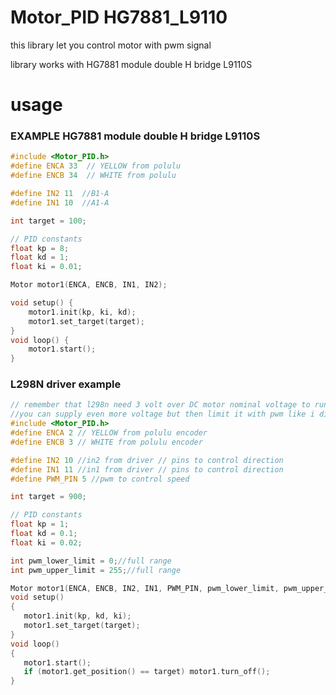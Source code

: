 # Motor_PID HG7881_L9110

this library let you control motor with pwm signal  

library works with HG7881 module double H bridge  L9110S

# usage

### EXAMPLE HG7881 module double H bridge  L9110S

```C++
#include <Motor_PID.h>
#define ENCA 33  // YELLOW from polulu
#define ENCB 34  // WHITE from polulu

#define IN2 11  //B1-A
#define IN1 10  //A1-A

int target = 100;

// PID constants
float kp = 8;
float kd = 1;
float ki = 0.01;

Motor motor1(ENCA, ENCB, IN1, IN2);

void setup() {
    motor1.init(kp, ki, kd);
    motor1.set_target(target);
}
void loop() {
    motor1.start();
}
```

### L298N driver example

 ```C++
 // remember that l298n need 3 volt over DC motor nominal voltage to run full speed 
 //you can supply even more voltage but then limit it with pwm like i did here
#include <Motor_PID.h>
#define ENCA 2 // YELLOW from polulu encoder
#define ENCB 3 // WHITE from polulu encoder

#define IN2 10 //in2 from driver // pins to control direction
#define IN1 11 //in1 from driver // pins to control direction
#define PWM_PIN 5 //pwm to control speed

int target = 900;

// PID constants
float kp = 1;
float kd = 0.1;
float ki = 0.02;

int pwm_lower_limit = 0;//full range
int pwm_upper_limit = 255;//full range

Motor motor1(ENCA, ENCB, IN2, IN1, PWM_PIN, pwm_lower_limit, pwm_upper_limit);
void setup()
{
    motor1.init(kp, kd, ki);
    motor1.set_target(target);
}
void loop()
{
    motor1.start();
    if (motor1.get_position() == target) motor1.turn_off();
}

 ```
